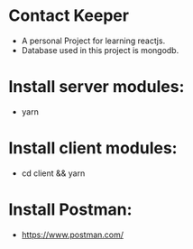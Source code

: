 # Contact Keeper

- A personal Project for learning reactjs.
- Database used in this project is mongodb.

# Install server modules:

- yarn

# Install client modules:

- cd client && yarn

# Install Postman:

- https://www.postman.com/
